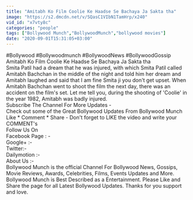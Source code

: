 ```yaml
---
title: "Amitabh Ko Film Coolie Ke Haadse Se Bachaya Ja Sakta tha"
image: "https://s2.dmcdn.net/v/SQasC1VIbN1TamHrp/x240"
vid_id: "x7vty8c"
categories: "people"
tags: ["Bollywood Munch","BollywoodMunch","bollywood movies"]
date: "2020-09-01T15:31:05+03:00"
---
```

#Bollywood #Bollywoodmunch #BollywoodNews #BollywoodGossip  <br>Amitabh Ko Film Coolie Ke Haadse Se Bachaya Ja Sakta tha  <br>Smita Patil had a dream that he was injured, with which Smita Patil called Amitabh Bachchan in the middle of the night and told him her dream and Amitabh laughed and said that I am fine Smita ji you don't get upset. When Amitabh Bachchan went to shoot the film the next day, there was an accident on the film's set. Let me tell you, during the shooting of 'Coolie' in the year 1982, Amitabh was badly injured.  <br>Subscribe The Channel For More Updates -   <br>Check out some of the Great Bollywood Updates From Bollywood Munch  <br>Like * Comment * Share - Don't forget to LIKE the video and write your COMMENT's  <br>Follow Us On   <br>Facebook Page : -   <br>Google+ :-   <br>Twitter:-  <br>Dailymotion :-   <br>About Us :-   <br>Bollywood Munch is the official Channel For Bollywood News, Gossips, Movie Reviews, Awards, Celebrities, Films, Events Updates and More. Bollywood Munch is Best Described as a Entertainment. Please Like and Share the page for all Latest Bollywood Updates. Thanks for you support and love.
